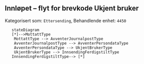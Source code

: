## Innløpet – flyt for brevkode Ukjent bruker
Kategorisert som: `Ettersending`, Behandlende enhet: `4450`
```mermaid
   stateDiagram
   [*]-->MottattType
   	MottattType --> AvventerJournalpostType
	AvventerJournalpostType --> AvventerPersondataType
	AvventerPersondataType --> UkjentBrukerType
	UkjentBrukerType --> InnsendingFerdigstiltType
   InnsendingFerdigstiltType--> [*]    
```